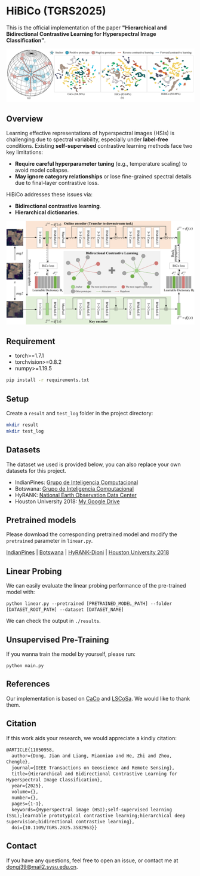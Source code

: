 # HiBiCo (TGRS2025)

This is the official implementation of the paper **"Hierarchical and Bidirectional Contrastive Learning for Hyperspectral Image Classification"**.

![HiBiCo_motivation](./HiBiCo_motivation.png "HiBiCo_motivation")
## Overview

Learning effective representations of hyperspectral images (HSIs) is challenging due to spectral variability, especially under **label-free** conditions. Existing **self-supervised** contrastive learning methods face two key limitations:

- **Require careful hyperparameter tuning** (e.g., temperature scaling) to avoid model collapse.
- **May ignore category relationships** or lose fine-grained spectral details due to final-layer contrastive loss.

HiBiCo addresses these issues via:
- **Bidirectional contrastive learning**.
- **Hierarchical dictionaries**.

![HiBiCo_graph](./HiBiCo_graph.png "HiBiCo_graph")

## Requirement
- torch>=1.7.1
- torchvision>=0.8.2
- numpy>=1.19.5
```bash
pip install -r requirements.txt
```

## Setup
Create a `result` and `test_log` folder in the project directory:
```bash
mkdir result
mkdir test_log
```

## Datasets
The dataset we used is provided below, you can also replace your own datasets for this project.
- IndianPines: [Grupo de Inteligencia Computacional](https://www.ehu.eus/ccwintco/index.php?title=Hyperspectral_Remote_Sensing_Scenes)
- Botswana: [Grupo de Inteligencia Computacional](https://www.ehu.eus/ccwintco/index.php?title=Hyperspectral_Remote_Sensing_Scenes)
- HyRANK: [National Earth Observation Data Center](https://www.noda.ac.cn/datasharing/datasetDetails/67c96f8cdf65e3259a9c9366)
- Houston University 2018: [My Google Drive](https://drive.google.com/drive/folders/1_WPFh2iOrCP0BZ6JbCKsq9eNbGj6fIqE?usp=drive_link)

## Pretrained models
Please download the corresponding pretrained model and modify the `pretrained` parameter in `linear.py`.

[IndianPines](https://drive.google.com/file/d/1zQ8nhpZaDyB5JYo4ERNp87Dp-N89ntly/view?usp=sharing) | [Botswana](https://drive.google.com/file/d/1VMIP_QUBUzHWi03Fuhz8oHtL-G4bG9pn/view?usp=sharing) | [HyRANK-Dioni](https://drive.google.com/file/d/1reaPW_EI37XX9OFuxVFSqfkgf93278vi/view?usp=sharing) | [Houston University 2018](https://drive.google.com/file/d/1KbARJFdgVNP5Q8CEf3NLuj1iPTHulbkI/view?usp=sharing)

## Linear Probing
We can easily evaluate the linear probing performance of the pre-trained model with:
```
python linear.py --pretrained [PRETRAINED_MODEL_PATH] --folder [DATASET_ROOT_PATH] --dataset [DATASET_NAME]   
```
We can check the output in `./results`.

## Unsupervised Pre-Training
If you wanna train the model by yourself, please run:
```
python main.py
```

## References
Our implementation is based on [CaCo](https://github.com/maple-research-lab/CaCo) and [LSCoSa](https://github.com/sakurashine/LSCoSa). We would like to thank them.

## Citation
If this work aids your research, we would appreciate a kindly citation:
```
@ARTICLE{11050958,
  author={Dong, Jian and Liang, Miaomiao and He, Zhi and Zhou, Chengle},
  journal={IEEE Transactions on Geoscience and Remote Sensing}, 
  title={Hierarchical and Bidirectional Contrastive Learning for Hyperspectral Image Classification}, 
  year={2025},
  volume={},
  number={},
  pages={1-1},
  keywords={Hyperspectral image (HSI);self-supervised learning (SSL);learnable prototypical contrastive learning;hierarchical deep supervision;bidirectional contrastive learning},
  doi={10.1109/TGRS.2025.3582963}}
```

## Contact
If you have any questions, feel free to open an issue, or contact me at dongj39@mail2.sysu.edu.cn.

